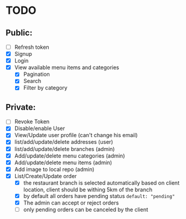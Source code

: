 # TODO

## Public:

- [ ] Refresh token
- [x] Signup
- [x] Login
- [x] View available menu items and categories
  - [x] Pagination
  - [x] Search
  - [x] Filter by category

## Private:

- [ ] Revoke Token
- [x] Disable/enable User
- [x] View/Update user profile (can't change his email)
- [x] list/add/update/delete addresses (user)
- [x] list/add/update/delete branches (admin)
- [x] Add/update/delete menu categories (admin)
- [x] Add/update/delete menu items (admin)
- [x] Add image to local repo (admin)
- [x] List/Create/Update order
  - [x] the restaurant branch is selected automatically based on client location, client should be withing 5km of the branch
  - [x] by default all orders have pending status `default: "pending"`
  - [x] The admin can accept or reject orders
  - [ ] only pending orders can be canceled by the client
